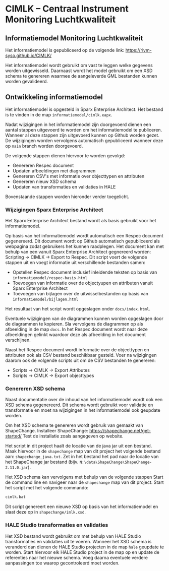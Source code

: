 # CIMLK – Centraal Instrument Monitoring Luchtkwaliteit
## Informatiemodel Monitoring Luchtkwaliteit
Het informatiemodel is gepubliceerd op de volgende link: https://rivm-syso.github.io/CIMLK/

Het informatiemodel wordt gebruikt om vast te leggen welke gegevens worden uitgewisseld.
Daarnaast wordt het model gebruikt om een XSD schema te genereren waarmee de aangeleverde GML bestanden kunnen worden gevalideerd.

## Ontwikkeling informatiemodel
Het informatiemodel is opgesteld in Sparx Enterprise Architect.
Het bestand is te vinden in de map `informatiemodel/cimlk.eapx`.

Nadat wijzigingen in het informatiemodel zijn doorgevoerd dienen een aantal stappen uitgevoerd te worden om het informatiemodel te publiceren.
Wanneer al deze stappen zijn uitgevoerd kunnen op Github worden gezet.
De wijzigingen worden vervolgens automatisch gepubliceerd wanneer deze op `main` branch worden doorgevoerd.

De volgende stappen dienen hiervoor te worden gevolgd:
- Genereren Respec document
- Updaten afbeeldingen met diagrammen
- Genereren CSV's met informatie over objecttypen en attributen
- Genereren nieuw XSD schema
- Updaten van transformaties en validaties in HALE

Bovenstaande stappen worden hieronder verder toegelicht.

### Wijzigingen Sparx Enterprise Architect
Het Sparx Enterprise Architect bestand wordt als basis gebruikt voor het informatiemodel.

Op basis van het informatiemodel wordt automatisch een Respec document gegenereerd.
Dit document wordt op Github automatisch gepubliceerd als webpagina zodat gebruikers het kunnen raadplegen.
Het document kan met behulp van een vanuit Sparx Enterprise Architect gegnereerd worden: Scripting -> CIMLK -> Export to Respec.
Dit script voert de volgende stappen uit en voegt informatie uit verschillende bestanden samen:
- Opstellen Respec document inclusief inleidende teksten op basis van `informatiemodel/respec-basis.html`
- Toevoegen van informatie over de objectyupen en attributen vanuit Sparx Enterprise Architect
- Toevoegen van bijlagen over de uitwisselbestanden op basis van `informatiemodel/bijlagen.html`

Het resultaat van het script wordt opgeslagen onder `docs/index.html`.

Eventuele wijzigingen van de diagrammen kunnen worden opgeslagen door de diagrammen te kopieren.
Sla vervolgens de diagrammen op als afbeelding in de map `docs`.
In het Respec document wordt naar deze afbeeldingen gelinkt waardoor deze als afbeelding in het document verschijnen.

Naast het Respec document wordt informatie over de objecttypen en attributen ook als CSV bestand beschikbaar gesteld.
Voer na wijzigingen daarom ook de volgende scripts uit om de CSV bestanden te genereren:
- Scripts -> CIMLK -> Export Attributes
- Scripts -> CIMLK -> Export objecttypes

### Genereren XSD schema
Naast documentatie over de inhoud van het informatiemodel wordt ook een XSD schema gegenereerd.
Dit schema wordt gebruikt voor validatie en transformatie en moet na wijzigingen in het informatiemodel ook geupdate worden.

Om het XSD schema te genereren wordt gebruik van gemaakt van ShapeChange.
Installeer ShapeChange: https://shapechange.net/get-started/
Test de installatie zoals aangegeven op website.

Het script in dit project haalt de locatie van de java jar uit een bestand.
Maak hiervoor in de `shapechange` map van dit project het volgende bestand aan: `shapechange_java.txt`.
Zet in het bestand het pad naar de locatie van het ShapeChange jar bestand (bijv. `N:\data\ShapeChange\ShapeChange-2.11.0.jar`).

Het XSD schema kan vervolgens met behulp van de volgende stappen 
Start de command line en navigeer naar de `shapechange` map van dit project.
Start het script met het volgende commando:
```cmd
cimlk.bat
```

Dit script genereert een nieuwe XSD op basis van het informatiemodel en slaat deze op in `shapechange/imlk.xsd`.

### HALE Studio transformaties en validaties
Het XSD bestand wordt gebruikt om met behulp van HALE Studio transformaties en validaties uit te voeren.
Wanneer het XSD schema is veranderd dan dienen de HALE Studio projecten in de map `hale` geupdate te worden.
Start hiervoor elk HALE Studio project in de map op en update de referenties naar het nieuwe schema.
Voeg daarna eventuele verdere aanpassingen toe waarop gecontroleerd moet worden.
